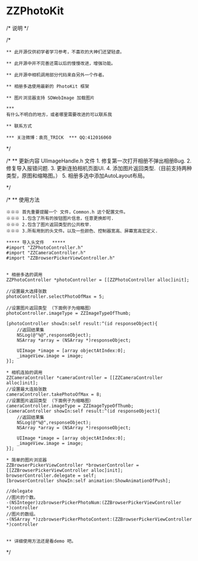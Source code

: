 # ZZPhotoKit
/* 说明 */

/*
    
    ** 此开源仅供初学者学习参考，不喜欢的大神们还望轻虐。
 
    ** 此开源中并不完善还需以后的慢慢改进，增强功能。
 
    ** 此开源中相机调用部分代码来自另外一个作者。
 
    ** 相册多选使用最新的 PhotoKit 框架
 
    ** 图片浏览器支持 SDWebImage 加载图片
 
    ***
    有什么不明白的地方，或者哪里需要改进的可以联系我 
    
    ** 联系方式
 
    *** 关注微博：袁亮_TRICK  *** QQ:412016060
 
 */

/*
    ** 更新内容   UIImageHandle.h 文件
    1. 修复第一次打开相册不弹出相册Bug.
    2. 修复导入报错问题.
    3. 更新连拍相机页面UI.
    4. 添加图片返回类型.（目前支持两种类型，原图和缩略图。）
    5. 相册多选中添加AutoLayout布局。
 
 */

/*
    ** 使用方法
    
    ※※※ 首先重要提醒一个 文件，Common.h 这个配置文件。
    ※※※ 1.包含了所有的按钮图片信息，任意更换即可.
    ※※※ 2.包含了图片返回类型的公共枚举.
    ※※※ 3.所有用到的头文件。以及一些颜色、控制器宽高、屏幕宽高宏定义.
 
    ***** 导入头文件   *****
    #import "ZZPhotoController.h"
    #import "ZZCameraController.h"
    #import "ZZBrowserPickerViewController.h"
 
 
    * 相册多选的调用
    ZZPhotoController *photoController = [[ZZPhotoController alloc]init];
 
    //设置最大选择张数
    photoController.selectPhotoOfMax = 5;
 
    //设置图片返回类型 （下面例子为缩略图）
    photoController.imageType = ZZImageTypeOfThumb;
 
    [photoController showIn:self result:^(id responseObject){
        //返回结果集
        NSLog(@"%@",responseObject);
        NSArray *array = (NSArray *)responseObject;
 
        UIImage *image = [array objectAtIndex:0];
        _imageView.image = image;
    }];
 
    * 相机连拍的调用
    ZZCameraController *cameraController = [[ZZCameraController alloc]init];
    //设置最大连拍张数
    cameraController.takePhotoOfMax = 8;
    //设置图片返回类型 （下面例子为缩略图）
    cameraController.imageType = ZZImageTypeOfThumb;
    [cameraController showIn:self result:^(id responseObject){
        //返回结果集
        NSLog(@"%@",responseObject);
        NSArray *array = (NSArray *)responseObject;
 
        UIImage *image = [array objectAtIndex:0];
        _imageView.image = image;
    }];
 
    * 简单的图片浏览器
    ZZBrowserPickerViewController *browserController = [[ZZBrowserPickerViewController alloc]init];
    browserController.delegate = self;
    [browserController showIn:self animation:ShowAnimationOfPush];
    
    //delegate
    //图片的个数。
    -(NSInteger)zzbrowserPickerPhotoNum:(ZZBrowserPickerViewController *)controller
    //图片的数组。
    -(NSArray *)zzbrowserPickerPhotoContent:(ZZBrowserPickerViewController *)controller
 
 
    ** 详细使用方法还是看demo 吧。
 */


